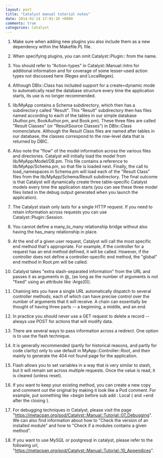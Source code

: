 ```yaml
---
layout: post
title: "Catalyst manual tutorial notes"
date: 2014-01-14 17:01:10 +0800
comments: true
categories: Catalyst
---
```

1. Make sure when adding new plugins you also include them as a new dependency within the Makefile.PL file.   
   
2. When specifying plugins, you can omit Catalyst::Plugin:: from the name.   

3. You should refer to "Action-types" in Catalyst::Manual::Intro for additional information and for coverage of some lesser-used action types not discussed here (Regex and LocalRegex).     

4. Although DBIx::Class has included support for a create=dynamic mode to automatically read the database structure every time the application starts, its use is no longer recommended.     

5. lib/MyApp contains a Schema subdirectory, which then has a subdirectory called "Result". This "Result" subdirectory then has files named according to each of the tables in our simple database (Author.pm, BookAuthor.pm, and Book.pm). These three files are called "Result Classes" (or "ResultSource Classes") in DBIx::Class nomenclature. Although the Result Class files are named after tables in our database, the classes correspond to the row-level data that is returned by DBIC.    
   
6. Also note the "flow" of the model information across the various files and directories. Catalyst will initially load the model from lib/MyApp/Model/DB.pm. This file contains a reference to lib/MyApp/Schema.pm, so that file is loaded next. Finally, the call to load_namespaces in Schema.pm will load each of the "Result Class" files from the lib/MyApp/Schema/Result subdirectory. The final outcome is that Catalyst will dynamically create three table-specific Catalyst models every time the application starts (you can see these three model files listed in the debug output generated when you launch the application).      

7. The Catalyst stash only lasts for a single HTTP request. If you need to retain information across requests you can use Catalyst::Plugin::Session.  

8. You cannot define a many_to_many relationship bridge without also having the has_many relationship in place.   

9. At the end of a given user request, Catalyst will call the most specific end method that's appropriate. For example, if the controller for a request has an end method defined, it will be called. However, if the controller does not define a controller-specific end method, the "global" end method in Root.pm will be called.   

10. Catalyst takes "extra slash-separated information" from the URL and passes it as arguments in @_ (as long as the number of arguments is not "fixed" using an attribute like :Args(0)).    

11. Chaining lets you have a single URL automatically dispatch to several controller methods, each of which can have precise control over the number of arguments that it will receive.  A chain can essentially be thought of having three parts -- a beginning, a middle, and an end.   

12. In practice you should never use a GET request to delete a record -- always use POST for actions that will modify data.   

13. There are several ways to pass information across a redirect. One option is to use the flash technique.    

14. It is generally recommended (partly for historical reasons, and partly for code clarity) only to use default in MyApp::Controller::Root, and then mainly to generate the 404 not found page for the application.   

15. Flash allows you to set variables in a way that is very similar to stash, but it will remain set across multiple requests. Once the value is read, it is cleared (unless reset).    

16. If you want to keep your existing method, you can create a new copy and comment out the original by making it look like a Pod comment. For example, put something like =begin before sub add : Local { and =end after the closing }.   

17. For debugging techniques in Catalyst, please visit the page "https://metacpan.org/pod/Catalyst::Manual::Tutorial::07_Debugging". We can also find information about how to "Check the version of an installed module" and how to "Check if a modules contains a given method".

18. If you want to use MySQL or postgresql in catalyst, please refer to the following url, "https://metacpan.org/pod/Catalyst::Manual::Tutorial::10_Appendices". 